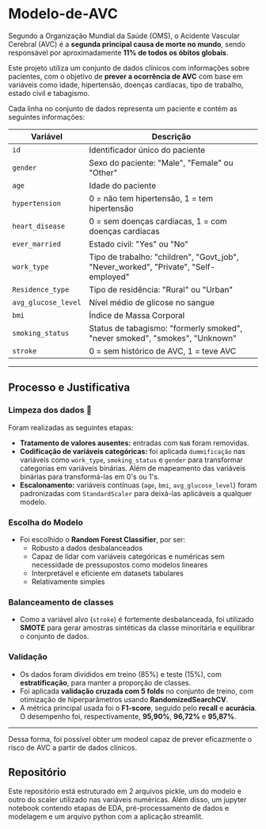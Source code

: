 # Modelo-de-AVC

Segundo a Organização Mundial da Saúde (OMS), o Acidente Vascular Cerebral (AVC) é a **segunda principal causa de morte no mundo**, sendo responsável por aproximadamente **11% de todos os óbitos globais**.

Este projeto utiliza um conjunto de dados clínicos com informações sobre pacientes, com o objetivo de **prever a ocorrência de AVC** com base em variáveis como idade, hipertensão, doenças cardíacas, tipo de trabalho, estado civil e tabagismo.

Cada linha no conjunto de dados representa um paciente e contém as seguintes informações:

| Variável              | Descrição                                                                 |
|-----------------------|---------------------------------------------------------------------------|
| `id`                  | Identificador único do paciente                                           |
| `gender`              | Sexo do paciente: "Male", "Female" ou "Other"                             |
| `age`                 | Idade do paciente                                                         |
| `hypertension`        | 0 = não tem hipertensão, 1 = tem hipertensão                              |
| `heart_disease`       | 0 = sem doenças cardíacas, 1 = com doenças cardíacas                      |
| `ever_married`        | Estado civil: "Yes" ou "No"                                               |
| `work_type`           | Tipo de trabalho: "children", "Govt_job", "Never_worked", "Private", "Self-employed" |
| `Residence_type`      | Tipo de residência: "Rural" ou "Urban"                                    |
| `avg_glucose_level`   | Nível médio de glicose no sangue                                          |
| `bmi`                 | Índice de Massa Corporal                                                  |
| `smoking_status`      | Status de tabagismo: "formerly smoked", "never smoked", "smokes", "Unknown" |
| `stroke`              | 0 = sem histórico de AVC, 1 = teve AVC                                    |

---

## Processo e Justificativa

### Limpeza dos dados 🧹

Foram realizadas as seguintes etapas:

- **Tratamento de valores ausentes:** entradas com `NaN` foram removidas.
- **Codificação de variáveis categóricas:** foi aplicada `dummificação` nas variáveis como `work_type`, `smoking_status` e `gender` para transformar categorias em variáveis binárias. Além de mapeamento das variáveis binárias para transformá-las em 0's ou 1's.
- **Escalonamento:** variáveis contínuas (`age`, `bmi`, `avg_glucose_level`) foram padronizadas com `StandardScaler` para deixá-las aplicáveis a qualquer modelo.

### Escolha do Modelo

- Foi escolhido o **Random Forest Classifier**, por ser:
  - Robusto a dados desbalanceados
  - Capaz de lidar com variáveis categóricas e numéricas sem necessidade de pressupostos como modelos lineares
  - Interpretável e eficiente em datasets tabulares
  - Relativamente simples

### Balanceamento de classes

- Como a variável alvo (`stroke`) é fortemente desbalanceada, foi utilizado **SMOTE** para gerar amostras sintéticas da classe minoritária e equilibrar o conjunto de dados.

### Validação

- Os dados foram divididos em treino (85%) e teste (15%), com **estratificação**, para manter a proporção de classes.
- Foi aplicada **validação cruzada com 5 folds** no conjunto de treino, com otimização de hiperparâmetros usando **RandomizedSearchCV**.
- A métrica principal usada foi o **F1-score**, seguido pelo **recall** e **acurácia**. O desempenho foi, respectivamente, **95,90%**, **96,72%** e **95,87%**.

---

Dessa forma, foi possível obter um modeol capaz de prever eficazmente o risco de AVC a partir de dados clínicos.

## Repositório

Este repositório está estruturado em 2 arquivos pickle, um do modelo e outro do scaler utilizado nas variáveis numéricas. Além disso, um jupyter notebook contendo etapas de EDA, pré-processamento de dados e modelagem e um arquivo python com a aplicação streamlit.
